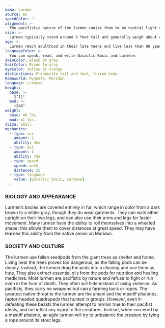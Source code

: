 ```yaml
---
name: Lurmen
source: ec
speedColor: ''
alignment: >-
  The pacifistic nature of the lurmen causes them to be neutral light side, though there are exceptions.
size: >-
  Lurmen typically stand around 3 feet tall and generally weigh about 45 lbs. Regardless of your position in that range, your size is Small.
age: >-
  Lurmen reach adulthood in their late teens and live less than 80 years.
languageColor: >-
  You can speak, read, and write Galactic Basic and Lurmese. 
skinColor: Black or gray
hairColor: Brown to gray
eyeColor: Yellow or orange
distinctions: Prehensile tail and feet, furred body
homeworld: Mygeeto, Maridun
language: Lurmese
height:
  base: >-
    2’11"
  mod: >-
    +2d4"
weight:
  base: 40 lbs.
  mod: x1 lbs.
cSize: Small
mechanics:
  - type: asi
    amount: 2
    ability: dex
  - type: asi
    amount: 1
    ability: cha
  - type: speed
    speed: walk
    distance: 25
  - type: language
    value: [galactic_basic, Lurmese]
---
```

### BIOLOGY AND APPEARANCE
Lurmen’s bodies are covered entirely in fur, which range in color from a dark brown to a white-gray, though they do wear garments. They can walk either upright on their two legs, and can also use their arms and legs for faster movement. Many lurmen have the ability to roll themselves into a wheeled shape; this allows them to cover distances at great speed. They may have learned this ability from the native amani on Maridun.

### SOCIETY AND CULTURE
The lurmen use fallen seedpods from the giant trees as shelter and home. Living near the trees proves too dangerous, as the falling pods can be deadly. Instead, the lurmen drag the pods into a clearing and use them as huts. They also extract essential oils from the pods for nutrition and healing medicines. Most lurmen are pacifistic by nature and refuse to fight or run even in the face of death. They often will hide instead of using violence. As pacifists, they carry no weapons but carry farming tools or ropes. The greatest native threat to the lurmen are the amani and the mastiff phalones, raptor-headed quadrupeds that hunted in groups. However, even in defeating these beasts the lurmen attempt to remain true to their pacifist ideals, and not inflict any injury to the creatures. Instead, when cornered by a mastiff phalone, an agile lurmen will try to unbalance the creature by tying a rope around its stout legs.
    